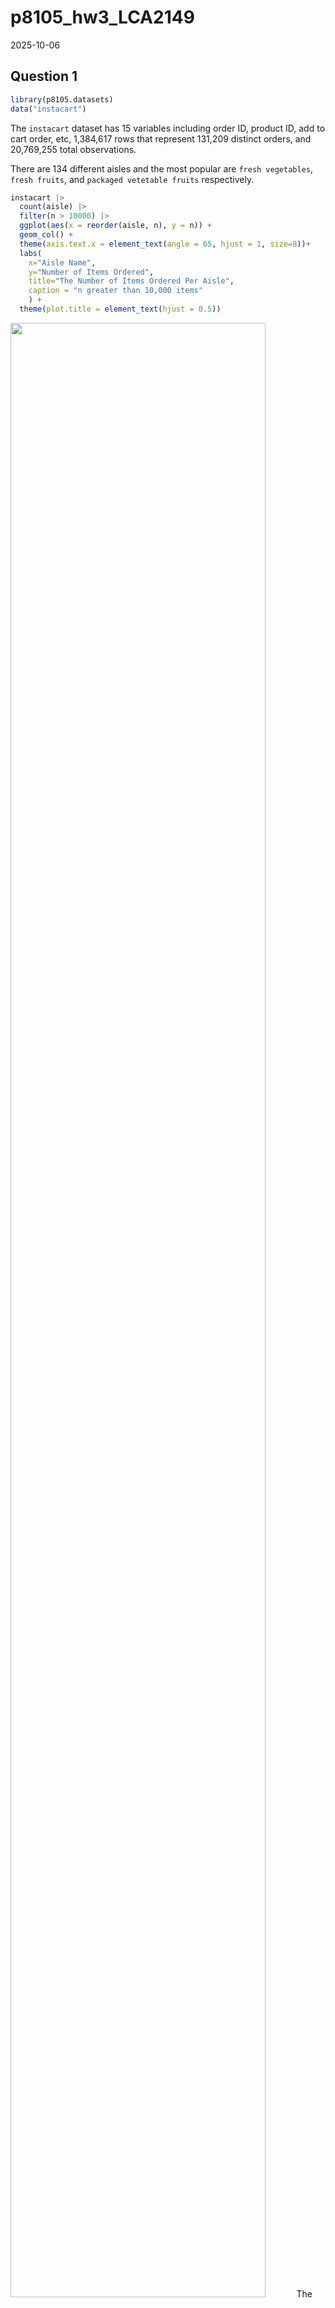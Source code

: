 p8105_hw3_LCA2149
================
2025-10-06

## Question 1

``` r
library(p8105.datasets)
data("instacart")
```

The `instacart` dataset has 15 variables including order ID, product ID,
add to cart order, etc, 1,384,617 rows that represent 131,209 distinct
orders, and 20,769,255 total observations.

There are 134 different aisles and the most popular are
`fresh vegetables`, `fresh fruits`, and `packaged vetetable fruits`
respectively.

``` r
instacart |>
  count(aisle) |>
  filter(n > 10000) |>
  ggplot(aes(x = reorder(aisle, n), y = n)) +
  geom_col() +
  theme(axis.text.x = element_text(angle = 65, hjust = 1, size=8))+
  labs(
    x="Aisle Name", 
    y="Number of Items Ordered",
    title="The Number of Items Ordered Per Aisle",
    caption = "n greater than 10,000 items"
    ) +
  theme(plot.title = element_text(hjust = 0.5))
```

<img src="p8105_hw3_LCA2149_files/figure-gfm/unnamed-chunk-4-1.png" width="90%" />
The most common aisles include fresh vegetables and fresh fruits. The
least common is butter.

``` r
instacart |>
  filter(aisle == "baking ingredients" | aisle == "dog food care" | aisle == "packaged vegetables fruits") |>
  count(aisle, product_name) |>
  group_by(aisle) |>
  slice_max(n, n = 3) |>
   knitr::kable()
```

| aisle | product_name | n |
|:---|:---|---:|
| baking ingredients | Light Brown Sugar | 499 |
| baking ingredients | Pure Baking Soda | 387 |
| baking ingredients | Cane Sugar | 336 |
| dog food care | Snack Sticks Chicken & Rice Recipe Dog Treats | 30 |
| dog food care | Organix Chicken & Brown Rice Recipe | 28 |
| dog food care | Small Dog Biscuits | 26 |
| packaged vegetables fruits | Organic Baby Spinach | 9784 |
| packaged vegetables fruits | Organic Raspberries | 5546 |
| packaged vegetables fruits | Organic Blueberries | 4966 |

The most popular products from the baking ingredient aisle are light
brown sugar, pure baking soda, and cane sugar. The most popular products
from the dog food care aisle iare snack sticks chicken and rice recipe
dog treats, organiz chicken and brown rice recipe, and small dog
biscuits. And from the packaged vegetables fruits aisle are organic baby
spinach, organic raspberries, and organic blueberries.

``` r
instacart |>
  filter(product_name == "Pink Lady Apples" | product_name == "Coffee Ice Cream") |>
  group_by(product_name, order_dow) |>
  summarize(mean_hour = mean(order_hour_of_day), .groups = 'drop') |>
  mutate(
    order_dow = case_when(
      order_dow == 0 ~ "Sunday",
      order_dow == 1 ~ "Monday", 
      order_dow == 2 ~ "Tuesday",
      order_dow == 3 ~ "Wednesday",
      order_dow == 4 ~ "Thursday",
      order_dow == 5 ~ "Friday",
      order_dow == 6 ~ "Saturday"
    ),
    clock_time = paste0(floor(mean_hour), ":", sprintf("%02d", round((mean_hour - floor(mean_hour)) * 60)))
  ) |>
  select(product_name, order_dow, clock_time) |>
   pivot_wider(names_from = order_dow, values_from = clock_time) |>
   knitr::kable()
```

| product_name     | Sunday | Monday | Tuesday | Wednesday | Thursday | Friday | Saturday |
|:-----------------|:-------|:-------|:--------|:----------|:---------|:-------|:---------|
| Coffee Ice Cream | 13:46  | 14:19  | 15:23   | 15:19     | 15:13    | 12:16  | 13:50    |
| Pink Lady Apples | 13:26  | 11:22  | 11:42   | 14:15     | 11:33    | 12:47  | 11:56    |

Coffee ice cream is ordered later in the day on average than pink lady
apples every day of the week besides Fridays.

## Question 2

Import Zip Code data

``` r
Zipcode_df=
  read_csv("data/Zip Codes.csv", na = c("NA", ".", "")) |>
  janitor::clean_names() 
```

    ## Rows: 322 Columns: 7
    ## ── Column specification ────────────────────────────────────────────────────────
    ## Delimiter: ","
    ## chr (4): County, County Code, File Date, Neighborhood
    ## dbl (3): State FIPS, County FIPS, ZipCode
    ## 
    ## ℹ Use `spec()` to retrieve the full column specification for this data.
    ## ℹ Specify the column types or set `show_col_types = FALSE` to quiet this message.

Import Zip_zori

``` r
Zipzori_df =
  read_csv("data/Zip_zori_uc_sfrcondomfr_sm_month_NYC.csv", 
           na = c("NA", ".", "")) |>
  janitor::clean_names() |>
  pivot_longer(
    cols=starts_with("x20"),
    names_to="date",
    values_to="zillow_value"
  ) |>
  mutate(
    date = as.Date(gsub("x", "", gsub("_", "-", date)))
  ) |>
  select(
    zip_code=region_name,
    date, zillow_value,
    everything())
```

    ## Rows: 149 Columns: 125
    ## ── Column specification ────────────────────────────────────────────────────────
    ## Delimiter: ","
    ## chr   (6): RegionType, StateName, State, City, Metro, CountyName
    ## dbl (119): RegionID, SizeRank, RegionName, 2015-01-31, 2015-02-28, 2015-03-3...
    ## 
    ## ℹ Use `spec()` to retrieve the full column specification for this data.
    ## ℹ Specify the column types or set `show_col_types = FALSE` to quiet this message.

Merge

``` r
Zillow_df =
  left_join(Zipzori_df, Zipcode_df, by="zip_code") 
```

    ## Warning in left_join(Zipzori_df, Zipcode_df, by = "zip_code"): Detected an unexpected many-to-many relationship between `x` and `y`.
    ## ℹ Row 4757 of `x` matches multiple rows in `y`.
    ## ℹ Row 256 of `y` matches multiple rows in `x`.
    ## ℹ If a many-to-many relationship is expected, set `relationship =
    ##   "many-to-many"` to silence this warning.

``` r
Zillow_df |>
 count(zip_code) |>
  filter(n == 116) |>
  nrow()
```

    ## [1] 147

``` r
Zillow_df |>
 count(zip_code) |>
  filter(n < 10) |>
  nrow()
```

    ## [1] 0

There are 147 zip codes that were observed 116 times and 0 zip codes
that were observed less than 10 times. Of the 147 zip codes observed
every month, these may include well established neighborhoods with
stable housing markets that have reliable data tracking methods. The
fact that there are 0 zip codes that are observed less than 10 times
means that the data was filtered that way and/or represents only markets
that have consistent reporting.

``` r
Zillow_df |>
 mutate(year = year(date)) |>
  group_by(county, year) |>
  summarize(avg_rent = mean(zillow_value, na.rm = TRUE), .groups = 'drop') |>
  pivot_wider(names_from = year, values_from = avg_rent) |>
  knitr::kable(digits = 0)
```

| county   | 2015 | 2016 | 2017 | 2018 | 2019 | 2020 | 2021 | 2022 | 2023 | 2024 |
|:---------|-----:|-----:|-----:|-----:|-----:|-----:|-----:|-----:|-----:|-----:|
| Bronx    | 1760 | 1520 | 1544 | 1639 | 1706 | 1811 | 1858 | 2054 | 2285 | 2497 |
| Kings    | 2493 | 2520 | 2546 | 2547 | 2631 | 2555 | 2550 | 2868 | 3015 | 3126 |
| New York | 3006 | 3015 | 3109 | 3160 | 3285 | 3091 | 3124 | 3753 | 3908 | 4053 |
| Queens   | 2215 | 2272 | 2263 | 2292 | 2388 | 2316 | 2211 | 2406 | 2562 | 2694 |
| Richmond |  NaN |  NaN |  NaN |  NaN |  NaN | 1978 | 2045 | 2147 | 2333 | 2536 |

We can see that rent has increased across all boroughs long-term, with a
dip in all in 2020 during the pandemic. Overall Manhattan continued to
have the highest average rent across the years, and the Bronx with the
lowest.

``` r
Zillow_df |>
  mutate(year = year(date)) |>
  group_by(county, zip_code, year) |>
  summarize(avg_rent = mean(zillow_value, na.rm = TRUE), .groups = 'drop') |>
  ggplot(aes(x = year, y = avg_rent, group = zip_code, color=county)) +
  geom_line(alpha=0.3) +
  labs(
    title = "NYC Rental Price Trends by ZIP Code and Borough",
    x = "Year",
    y = "Average Rental Price"
  ) 
```

    ## Warning: Removed 531 rows containing missing values or values outside the scale range
    ## (`geom_line()`).

<img src="p8105_hw3_LCA2149_files/figure-gfm/unnamed-chunk-12-1.png" width="90%" />
This plot represents each individual zip code across the five boroughs
and shows the variation in average rental price. Although this is dense,
we can see a clear decrease across all counties around the time of the
pandemic.

``` r
Zillow_df |>
  filter(year(date) == 2023) |>
  group_by(county, zip_code, month = month(date)) |>
  summarize(avg_rent = mean(zillow_value, na.rm = TRUE), .groups = 'drop') |>
  group_by(county, zip_code) |>
  summarize(annual_avg_rent = mean(avg_rent, na.rm = TRUE), .groups = 'drop') |>
  ggplot(aes(x = county, y = annual_avg_rent, fill = county)) +
  geom_boxplot() +
  labs(
    title = "Distribution of Average Rental Prices by Borough (2023)",
    x = "Borough",
    y = "Average Rental Price" )
```

    ## Warning: Removed 24 rows containing non-finite outside the scale range
    ## (`stat_boxplot()`).

<img src="p8105_hw3_LCA2149_files/figure-gfm/unnamed-chunk-13-1.png" width="90%" />
Manhattan has the greatest average rental price, followed by Kings
(Brooklyn), Queens, Richmond (Staton Island), and the Bronx.

``` r
plot_trend <- Zillow_df |>
  mutate(year = year(date)) |>
  group_by(county, zip_code, year) |>
  summarize(avg_rent = mean(zillow_value, na.rm = TRUE), .groups = 'drop') |>
  ggplot(aes(x = year, y = avg_rent, group = zip_code, color=county)) +
  geom_line(alpha=0.3) +
  labs(
    title = "NYC Rental Price Trends by ZIP Code and Borough",
    x = "Year",
    y = "Average Rental Price") 

plot_2023 <- Zillow_df |>
  filter(year(date) == 2023) |>
  group_by(county, zip_code, month = month(date)) |>
  summarize(avg_rent = mean(zillow_value, na.rm = TRUE), .groups = 'drop') |>
  group_by(county, zip_code) |>
  summarize(annual_avg_rent = mean(avg_rent, na.rm = TRUE), .groups = 'drop') |>
  ggplot(aes(x = county, y = annual_avg_rent, fill = county)) +
  geom_boxplot() +
  labs(
    title = "Distribution of Average Rental Prices by Borough (2023)",
    x = "Borough",
    y = "Average Rental Price" )

library(patchwork)
combined_plot <- plot_trend / plot_2023
print(combined_plot)
```

    ## Warning: Removed 531 rows containing missing values or values outside the scale range
    ## (`geom_line()`).

    ## Warning: Removed 24 rows containing non-finite outside the scale range
    ## (`stat_boxplot()`).

<img src="p8105_hw3_LCA2149_files/figure-gfm/unnamed-chunk-14-1.png" width="90%" />

``` r
ggsave("results/nyc_rental_analysis.png", combined_plot, width = 12, height = 10)
```

    ## Warning: Removed 531 rows containing missing values or values outside the scale range
    ## (`geom_line()`).
    ## Removed 24 rows containing non-finite outside the scale range
    ## (`stat_boxplot()`).

## Question 3

Load, tidy, and merge the two datasets.

``` r
accel_df =
  read_csv("data/nhanes_accel.csv") |>
  janitor::clean_names() 
```

    ## Rows: 250 Columns: 1441
    ## ── Column specification ────────────────────────────────────────────────────────
    ## Delimiter: ","
    ## dbl (1441): SEQN, min1, min2, min3, min4, min5, min6, min7, min8, min9, min1...
    ## 
    ## ℹ Use `spec()` to retrieve the full column specification for this data.
    ## ℹ Specify the column types or set `show_col_types = FALSE` to quiet this message.

``` r
covar_df = 
  read_csv("data/nhanes_covar.csv", skip=4) |>
    janitor::clean_names() |>
  mutate(sex = factor(sex, 
                levels = c(1, 2),
                labels = c("Male", "Female")),
    education = factor(education,
                      levels = c(1, 2, 3),
                      labels = c("Less than high school", 
                                "High school equivalent", 
                                "More than high school"),
                      ordered = TRUE),
  ) |>
  filter(age >= 21) |>
  drop_na(sex, age, education)
```

    ## Rows: 250 Columns: 5
    ## ── Column specification ────────────────────────────────────────────────────────
    ## Delimiter: ","
    ## dbl (5): SEQN, sex, age, BMI, education
    ## 
    ## ℹ Use `spec()` to retrieve the full column specification for this data.
    ## ℹ Specify the column types or set `show_col_types = FALSE` to quiet this message.

Merge datasets

``` r
NHANES_df =
  left_join(covar_df, accel_df, by="seqn") 
```

Table \#1

``` r
NHANES_df |>
  count(education, sex) |>
pivot_wider(
    names_from = sex,
    values_from = n,
    values_fill = 0
  ) |>
  knitr::kable()
```

| education              | Male | Female |
|:-----------------------|-----:|-------:|
| Less than high school  |   28 |     29 |
| High school equivalent |   36 |     23 |
| More than high school  |   56 |     59 |

Graphic \#1

``` r
NHANES_df |>
  ggplot(aes(x=education, y=age, fill=sex ))+
  geom_boxplot(alpha=0.5) +
  labs(
    title = "Age Distribution by Education Level and Sex",
    x = "Education Level", 
    y = "Age",
    fill = "Sex"
  ) 
```

<img src="p8105_hw3_LCA2149_files/figure-gfm/unnamed-chunk-18-1.png" width="90%" />

After taking a look at the distrubution of education level across male
and females and the distribution of age by education and sex we can make
some observations. There are a similar number of males and females with
both “less than high school” and “more than high school” educational
levels. However, there are more males with high school equivalent
educations compared to females. Secondly, for those with less than high
school education, females tend to be on average a bit older. For those
with high school equivalent educational levels, females are on average
older by about 5 years, and for those with more than high school males
are just slightly older.

``` r
NHANES_df <- NHANES_df |>
 mutate(total_activity = rowSums(across(starts_with("min")), na.rm = TRUE)) 

NHANES_df |>
  ggplot(aes(x=age, y=total_activity, color=sex)) +
  geom_point(alpha=0.5) +
  geom_smooth(method = "loess", se = TRUE) +  
  facet_wrap(~ education) +
  labs(
    x="Age",
    y="Total Activity (minutes)",
    title= "Total Daily Physical Activity by Age, Sex, and Education Level"
  )
```

    ## `geom_smooth()` using formula = 'y ~ x'

<img src="p8105_hw3_LCA2149_files/figure-gfm/unnamed-chunk-19-1.png" width="90%" />

This plot compares total daily physical activity by age, sex, and
education level. Across all educational levels, physical activity
decreases with older age, and females “tend” to be more physically
active on a day to day basis. We do see a jump in daily physical
activity in both male and females with high school equivalent educations
around age 35-40.

``` r
NHANES_df |>
  pivot_longer(
    cols = starts_with("min"),
    names_to = "minute", 
    values_to = "activity"
  ) |>
  mutate(minute = as.numeric(str_remove(minute, "min"))) |>
  ggplot(aes(x = minute, y = activity, color = sex)) +
  geom_smooth(se = TRUE) +
  facet_wrap(~ education, ncol = 1) +
  labs(
    x = "Minute of Day",
    y = "Activity Level", 
    title = "Daily Physical Activity by Minute by Education Level and Sex"
  )
```

    ## `geom_smooth()` using method = 'gam' and formula = 'y ~ s(x, bs = "cs")'

<img src="p8105_hw3_LCA2149_files/figure-gfm/unnamed-chunk-20-1.png" width="90%" />

This plots looks at physical activity across the entire day broken down
minute by minute by education level and sex. We see an increase across
all sexes and educational levels in the early morning as folks are
waking up and starting their day. Physical activity peaks throughout the
morning and mid-day. Activity levels start to decrease around 4:00pm.
